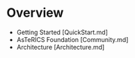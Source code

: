 # Overview

 - Getting Started [QuickStart.md]
 - AsTeRICS Foundation [Community.md]
 - Architecture [Architecture.md]

